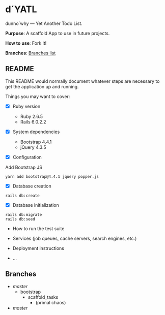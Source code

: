 # d´YATL

dunno´why — Yet Another Todo List.

**Purpose**: A scaffold App to use in future projects.

**How to use**: Fork it!

**Branches**: [Branches list](#branches)

## README

This README would normally document whatever steps are necessary to get the
application up and running.

Things you may want to cover:

* [x] Ruby version

  - Ruby  2.6.5
  - Rails 6.0.2.2


* [x] System dependencies

  - Bootstrap 4.4.1
  - jQuery 4.3.5


* [x] Configuration

Add Bootstrap JS

```
yarn add bootstrap@4.4.1 jquery popper.js
```

* [x] Database creation

```
rails db:create
```

* [x] Database initialization

```
rails db:migrate
rails db:seed
```

* How to run the test suite

* Services (job queues, cache servers, search engines, etc.)

* Deployment instructions

* ...

## Branches

- _master_
  - bootstrap
    - scaffold_tasks
      - (primal chaos)
- _master_

<!--
## Draft

### scaffold_tasks

```
rails db:create

rails g scaffold Task title completed_at:datetime
rake db:migrate
```

[routes.rb](config/routes.rb)

```
root to: "tasks#index"
```

```
rails s
```

### bootstrap

[Gemfile](Gemfile)
```
gem 'bootstrap', '~> 4.4', '>= 4.4.1'
```
...

```
yarn add bootstrap@4.4.1 jquery popper.js
```

```
# config/webpack/environment.js

const { environment } = require('@rails/webpacker')

const webpack = require('webpack')
environment.plugins.append('Provide', new webpack.ProvidePlugin({
  $: 'jquery',
  jQuery: 'jquery',
  Popper: ['popper.js', 'default']
}))

module.exports = environment
```

```
# app/javascript/packs/application.js - add require("bootstrap") under the 'channels'

require("@rails/ujs").start()
require("turbolinks").start()
require("@rails/activestorage").start()
require("channels")
require("bootstrap")
```

### Fill db

```
rails db:seed
```
-->
